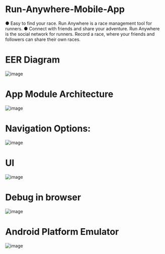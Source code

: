 # Run-Anywhere-Mobile-App
● Easy to find your race. Run Anywhere is a race management tool for runners.
● Connect with friends and share your adventure. Run Anywhere is the social network for runners. Record a race, where your friends and followers can share
their own races.

# EER Diagram
![image](https://user-images.githubusercontent.com/60306897/116272317-6e006100-a746-11eb-9277-d855c955628e.png)

# App Module Architecture
![image](https://user-images.githubusercontent.com/60306897/116272859-e109d780-a746-11eb-9a01-b57deee5262c.png)

# Navigation Options:
![image](https://user-images.githubusercontent.com/60306897/116272553-9e47ff80-a746-11eb-94fc-77f57e26dc01.png)

# UI
![image](https://user-images.githubusercontent.com/60306897/116272758-c9325380-a746-11eb-95e7-462d961080da.png)

# Debug in browser
![image](https://user-images.githubusercontent.com/60306897/116273098-14e4fd00-a747-11eb-9c98-5bed3b76336a.png)

# Android Platform Emulator
![image](https://user-images.githubusercontent.com/60306897/116273244-380fac80-a747-11eb-8469-8c10dea0c023.png)



